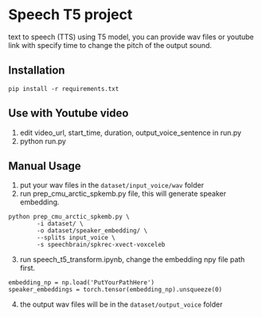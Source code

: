 # Speech T5 project
text to speech (TTS) using T5 model, you can provide wav files or youtube link with specify time to change the pitch of the output sound.

## Installation
```
pip install -r requirements.txt
```

## Use with Youtube video
1. edit video_url, start_time, duration, output_voice_sentence in run.py
2. python run.py

## Manual Usage
1. put your wav files in the `dataset/input_voice/wav` folder
2. run prep_cmu_arctic_spkemb.py file, this will generate speaker embedding.
```
python prep_cmu_arctic_spkemb.py \
        -i dataset/ \
        -o dataset/speaker_embedding/ \
        --splits input_voice \
        -s speechbrain/spkrec-xvect-voxceleb
```
3. run speech_t5_transform.ipynb, change the embedding npy file path first.
```
embedding_np = np.load('PutYourPathHere')
speaker_embeddings = torch.tensor(embedding_np).unsqueeze(0)
```
4. the output wav files will be in the `dataset/output_voice` folder